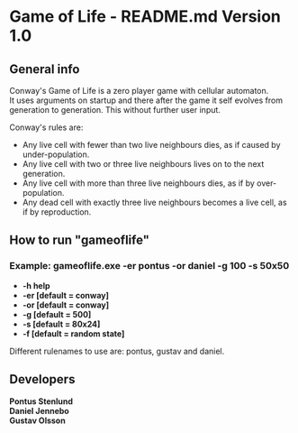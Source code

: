 Game of Life - README.md Version 1.0
=====================================

General info
------------
Conway's Game of Life is a zero player game with cellular automaton.  
It uses arguments on startup and there after the game it self evolves from generation to generation. This without further user input. 
 
Conway's rules are:   

* Any live cell with fewer than two live neighbours dies, as if caused by under-population.
* Any live cell with two or three live neighbours lives on to the next generation.
* Any live cell with more than three live neighbours dies, as if by over-population.
* Any dead cell with exactly three live neighbours becomes a live cell, as if by reproduction.

How to run "gameoflife"
------------------------
### Example: gameoflife.exe -er pontus -or daniel -g 100 -s 50x50

* __-h help__
* __-er <even rulename>[default = conway]__
* __-or <odd rulename>[default = conway]__
* __-g <generations>[default = 500]__
* __-s <widthxheight>[default = 80x24]__
* __-f <filename for initial state>[default = random state]__

Different rulenames to use are: pontus, gustav and daniel.


Developers
-----------
__Pontus Stenlund__  
__Daniel Jennebo__  
__Gustav Olsson__
